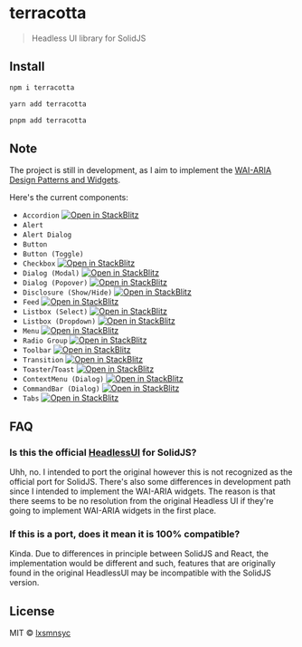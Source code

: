 # terracotta

> Headless UI library for SolidJS

## Install

```bash
npm i terracotta
```

```bash
yarn add terracotta
```

```bash
pnpm add terracotta
```

## Note

The project is still in development, as I aim to implement the [WAI-ARIA Design Patterns and Widgets](https://www.w3.org/TR/wai-aria-practices-1.1/).

Here's the current components:

- `Accordion` [![Open in StackBlitz](https://img.shields.io/badge/Open%20in-StackBlitz-blue?style=flat-square&logo=stackblitz)](https://stackblitz.com/github/LXSMNSYC/terracotta/tree/main/examples/accordion)
- `Alert`
- `Alert Dialog`
- `Button`
- `Button (Toggle)`
- `Checkbox` [![Open in StackBlitz](https://img.shields.io/badge/Open%20in-StackBlitz-blue?style=flat-square&logo=stackblitz)](https://stackblitz.com/github/LXSMNSYC/terracotta/tree/main/examples/checkbox)
- `Dialog (Modal)` [![Open in StackBlitz](https://img.shields.io/badge/Open%20in-StackBlitz-blue?style=flat-square&logo=stackblitz)](https://stackblitz.com/github/LXSMNSYC/terracotta/tree/main/examples/dialog)
- `Dialog (Popover)` [![Open in StackBlitz](https://img.shields.io/badge/Open%20in-StackBlitz-blue?style=flat-square&logo=stackblitz)](https://stackblitz.com/github/LXSMNSYC/terracotta/tree/main/examples/popover)
- `Disclosure (Show/Hide)` [![Open in StackBlitz](https://img.shields.io/badge/Open%20in-StackBlitz-blue?style=flat-square&logo=stackblitz)](https://stackblitz.com/github/LXSMNSYC/terracotta/tree/main/examples/disclosure)
- `Feed` [![Open in StackBlitz](https://img.shields.io/badge/Open%20in-StackBlitz-blue?style=flat-square&logo=stackblitz)](https://stackblitz.com/github/LXSMNSYC/terracotta/tree/main/examples/feed)
- `Listbox (Select)` [![Open in StackBlitz](https://img.shields.io/badge/Open%20in-StackBlitz-blue?style=flat-square&logo=stackblitz)](https://stackblitz.com/github/LXSMNSYC/terracotta/tree/main/examples/select)
- `Listbox (Dropdown)` [![Open in StackBlitz](https://img.shields.io/badge/Open%20in-StackBlitz-blue?style=flat-square&logo=stackblitz)](https://stackblitz.com/github/LXSMNSYC/terracotta/tree/main/examples/listbox)
- `Menu` [![Open in StackBlitz](https://img.shields.io/badge/Open%20in-StackBlitz-blue?style=flat-square&logo=stackblitz)](https://stackblitz.com/github/LXSMNSYC/terracotta/tree/main/examples/menu)
- `Radio Group` [![Open in StackBlitz](https://img.shields.io/badge/Open%20in-StackBlitz-blue?style=flat-square&logo=stackblitz)](https://stackblitz.com/github/LXSMNSYC/terracotta/tree/main/examples/radiogroup)
- `Toolbar` [![Open in StackBlitz](https://img.shields.io/badge/Open%20in-StackBlitz-blue?style=flat-square&logo=stackblitz)](https://stackblitz.com/github/LXSMNSYC/terracotta/tree/main/examples/toolbar)
- `Transition` [![Open in StackBlitz](https://img.shields.io/badge/Open%20in-StackBlitz-blue?style=flat-square&logo=stackblitz)](https://stackblitz.com/github/LXSMNSYC/terracotta/tree/main/examples/transitions)
- `Toaster`/`Toast` [![Open in StackBlitz](https://img.shields.io/badge/Open%20in-StackBlitz-blue?style=flat-square&logo=stackblitz)](https://stackblitz.com/github/LXSMNSYC/terracotta/tree/main/examples/toaster)
- `ContextMenu (Dialog)` [![Open in StackBlitz](https://img.shields.io/badge/Open%20in-StackBlitz-blue?style=flat-square&logo=stackblitz)](https://stackblitz.com/github/LXSMNSYC/terracotta/tree/main/examples/context-menu)
- `CommandBar (Dialog)` [![Open in StackBlitz](https://img.shields.io/badge/Open%20in-StackBlitz-blue?style=flat-square&logo=stackblitz)](https://stackblitz.com/github/LXSMNSYC/terracotta/tree/main/examples/commandbar)
- `Tabs` [![Open in StackBlitz](https://img.shields.io/badge/Open%20in-StackBlitz-blue?style=flat-square&logo=stackblitz)](https://stackblitz.com/github/LXSMNSYC/terracotta/tree/main/examples/tabs)

## FAQ

### Is this the official [HeadlessUI](https://headlessui.dev/) for SolidJS?

Uhh, no. I intended to port the original however this is not recognized as the official port for SolidJS. There's also some differences in development path since I intended to implement the WAI-ARIA widgets. The reason is that there seems to be no resolution from the original Headless UI if they're going to implement WAI-ARIA widgets in the first place.

### If this is a port, does it mean it is 100% compatible?

Kinda. Due to differences in principle between SolidJS and React, the implementation would be different and such, features that are originally found in the original HeadlessUI may be incompatible with the SolidJS version.

## License

MIT © [lxsmnsyc](https://github.com/lxsmnsyc)
